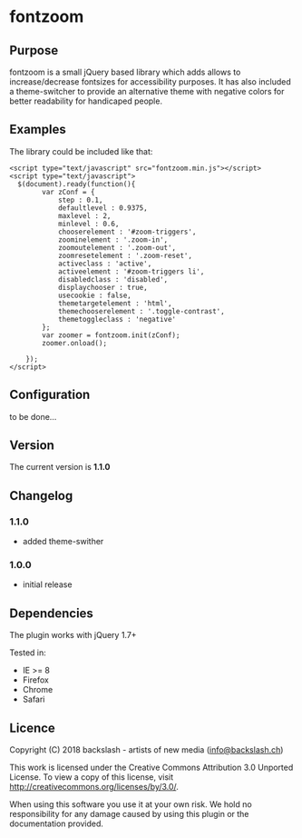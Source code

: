 # fontzoom
## Purpose
fontzoom is a small jQuery based library which adds allows to increase/decrease fontsizes for accessibility purposes. It has also included a theme-switcher to provide an alternative theme with negative colors for better readability for handicaped people.

## Examples
The library could be included like that:
```
<script type="text/javascript" src="fontzoom.min.js"></script>
<script type="text/javascript">
  $(document).ready(function(){
        var zConf = {
            step : 0.1,
            defaultlevel : 0.9375,
            maxlevel : 2,
            minlevel : 0.6, 
            chooserelement : '#zoom-triggers',
            zoominelement : '.zoom-in',
            zoomoutelement : '.zoom-out',
            zoomresetelement : '.zoom-reset',
            activeclass : 'active',
            activeelement : '#zoom-triggers li',
            disabledclass : 'disabled',
            displaychooser : true,
            usecookie : false,
            themetargetelement : 'html',
            themechooserelement : '.toggle-contrast',
            themetoggleclass : 'negative'
        };
        var zoomer = fontzoom.init(zConf);
        zoomer.onload();
       
    });
</script>
```

## Configuration
to be done…

## Version
The current version is **1.1.0**
## Changelog
### 1.1.0
- added theme-swither

### 1.0.0
- initial release

## Dependencies
The plugin works with jQuery 1.7+

Tested in:
* IE >= 8
* Firefox
* Chrome
* Safari

## Licence
Copyright (C) 2018 backslash - artists of new media (info@backslash.ch)

This work is licensed under the Creative Commons
Attribution 3.0 Unported License. To view a copy
of this license, visit
http://creativecommons.org/licenses/by/3.0/.
 
When using this software you use it at your own risk. We hold
no responsibility for any damage caused by using this plugin
or the documentation provided.
